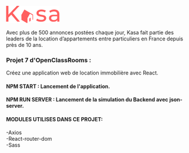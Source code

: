 ![Alt text](public/images/kasa-logo.png)

Avec plus de 500 annonces postées chaque jour,
Kasa fait partie des leaders de la location d’appartements entre particuliers en France depuis près de 10 ans.

### Projet 7 d'OpenClassRooms :

Créez une application web de location immobilière avec React.

#### NPM START : Lancement de l'application.

#### NPM RUN SERVER : Lancement de la simulation du Backend avec json-server.

#### MODULES UTILISES DANS CE PROJET:

-Axios </br>
-React-router-dom</br>
-Sass
